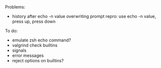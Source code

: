 Problems:
-	history after echo -n value overwriting prompt
	repro: use echo -n value, press up, press down

To do:
-	emulate zsh echo command?
-	valgrind check builtins
-	signals
-	error messages
-	reject options on builtins?
